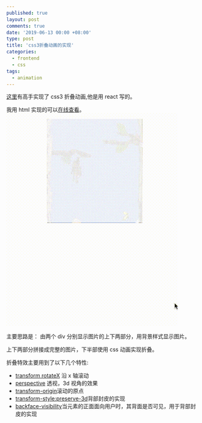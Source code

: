 ```yaml
---
published: true
layout: post
comments: true
date: '2019-06-13 00:00 +08:00'
type: post
title: 'css3折叠动画的实现'
categories:
  - frontend
  - css
tags:
  - animation
---
```


[这里](https://www.joshwcomeau.com/posts/folding-the-dom/)有高手实现了 css3 折叠动画,他是用 react 写的。

我用 html 实现的可以[在线查看](https://imhazige.github.io/html-examples/css-animation-folding/index.html)。
![](/assets/folding-animation.gif)

主要思路是：
由两个 div 分别显示图片的上下两部分，用背景样式显示图片。

上下两部分拼接成完整的图片，下半部使用 css 动画实现折叠。

折叠特效主要用到了以下几个特性:

- [transform rotateX](https://developer.mozilla.org/en-US/docs/Web/CSS/transform) 沿 x 轴滚动
- [perspective](https://developer.mozilla.org/en-US/docs/Web/CSS/perspective) 透视，3d 视角的效果
- [transform-origin](https://developer.mozilla.org/en-US/docs/Web/CSS/transform-origin)滚动的原点
- [transform-style:preserve-3d](https://developer.mozilla.org/en-US/docs/Web/CSS/transform-style)背部封皮的实现
- [backface-visibility](https://developer.mozilla.org/en-US/docs/Web/CSS/backface-visibility)当元素的正面面向用户时，其背面是否可见，用于背部封皮的实现
